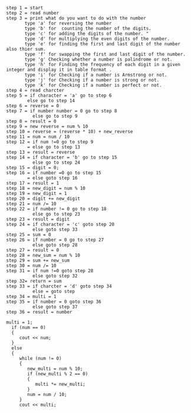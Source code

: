     step 1 = start
    step 2 = read number
    step 3 = print what do you want to do with the number
           type 'a' for reversing the number 
           type 'b' for  counting the number of the digits.
           type 'c' for adding the digits of the number. " 
           type 'd' for multiplying the even digits of the number.
           type 'e' for finding the first and last digit of the number also thier sum.
           type 'f' for swapping the first and last digit of the number.
           type 'g' Checking whether a number is palindrome or not.
           type 'h' for Finding the frequency of each digit in a given integer and display it in table format .
           type 'i' for Checking if a number is Armstrong or not.
           type 'j' for Checking if a number is strong or not.
           type 'k' for Checking if a number is perfect or not.
    step 4 = read charcter
    step 5 = if character = 'a' go to step 6
            else go to step 14
    step 6 = reverse = 0
    step 7 = if number number = 0 go to step 8
              else go to step 9
    step 8 = result = 0
    step 9 = new reverse = num % 10
    step 10 = reverse = (reverse * 10) + new_reverse
    step 11 = num = num / 10
    step 12 = if num !=0 go to step 9
            = else go to step 13
    step 13 = result = reverse
    step 14 = if character = 'b' go to step 15
              else go to step 24
    step 15 = digit = 0;
    step 16 = if number =0 go to step 15
            = else goto step 16
    step 17 = result = 1
    step 18 = new_digit = num % 10
    step 19 = new_digit = 1
    step 20 = digit += new_digit
    step 21 = num /= 10
    step 22 = if number != 0 go to step 18
              else go to step 23
    step 23 = result = digit
    step 24 = if character = 'c' goto step 20
              else goto step 33
    step 25 = sum = 0
    step 26 = if number = 0 go to step 27
              else goto step 28
    step 27 = result = 0
    step 28 = new_sum = num % 10
    step 29 = sum += new_sum
    step 30 = num /= 10
    step 31 = if num !=0 goto step 28
              else goto step 32
    step 32= return = sum
    step 33 = if charcter = 'd' goto step 34
              else = goto step 
    step 34 = multi = 1
    step 35 = if number = 0 goto step 36
              else goto step 37
    step 36 = result = number

    multi = 1;
      if (num == 0)
      {
         cout << num;
      }
      else
      {
         while (num != 0)
         {
            new_multi = num % 10;
            if (new_multi % 2 == 0)
            {
               multi *= new_multi;
            }
            num = num / 10;
         }
         cout << multi;

    
